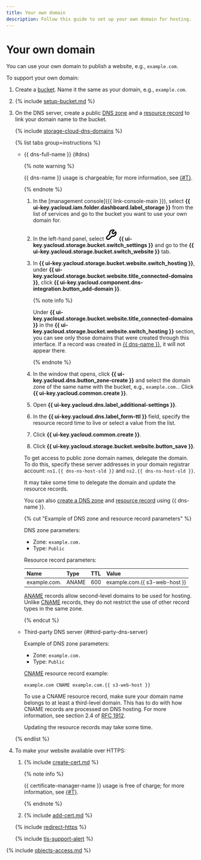 ```yaml
---
title: Your own domain
description: Follow this guide to set up your own domain for hosting.
---
```


# Your own domain

You can use your own domain to publish a website, e.g., `example.com`.

To support your own domain:

1. Create a [bucket](../buckets/create.md). Name it the same as your domain, e.g., `example.com`.
1. {% include [setup-bucket.md](../../../_includes/storage/setup-bucket.md) %}
1. On the DNS server, create a public [DNS zone](../../../dns/concepts/dns-zone.md) and a [resource record](../../../dns/concepts/resource-record.md) to link your domain name to the bucket.

   {% include [storage-cloud-dns-domains](../../_includes_service/storage-cloud-dns-domains.md) %}

    {% list tabs group=instructions %}

    - {{ dns-full-name }} {#dns}

      {% note warning %}

      {{ dns-name }} usage is chargeable; for more information, see [{#T}](../../../dns/pricing.md).

      {% endnote %}

      1. In the [management console]({{ link-console-main }}), select **{{ ui-key.yacloud.iam.folder.dashboard.label_storage }}** from the list of services and go to the bucket you want to use your own domain for.
      1. In the left-hand panel, select ![image](../../../_assets/console-icons/wrench.svg) **{{ ui-key.yacloud.storage.bucket.switch_settings }}** and go to the **{{ ui-key.yacloud.storage.bucket.switch_website }}** tab.
      1. In **{{ ui-key.yacloud.storage.bucket.website.switch_hosting }}**, under **{{ ui-key.yacloud.storage.bucket.website.title_connected-domains }}**, click **{{ ui-key.yacloud.component.dns-integration.button_add-domain }}**.

          {% note info %}

          Under **{{ ui-key.yacloud.storage.bucket.website.title_connected-domains }}** in the **{{ ui-key.yacloud.storage.bucket.website.switch_hosting }}** section, you can see only those domains that were created through this interface. If a record was created in [{{ dns-name }}](../../../dns/quickstart.md), it will not appear there.

          {% endnote %}

      1. In the window that opens, click **{{ ui-key.yacloud.dns.button_zone-create }}** and select the domain zone of the same name with the bucket, e.g., `example.com.`. Click **{{ ui-key.yacloud.common.create }}**.
      1. Open **{{ ui-key.yacloud.dns.label_additional-settings }}**.
      1. In the **{{ ui-key.yacloud.dns.label_form-ttl }}** field, specify the resource record time to live or select a value from the list.
      1. Click **{{ ui-key.yacloud.common.create }}**.
      1. Click **{{ ui-key.yacloud.storage.bucket.website.button_save }}**.
      
      To get access to public zone domain names, delegate the domain. To do this, specify these server addresses in your domain registrar account: `ns1.{{ dns-ns-host-sld }}` and `ns2.{{ dns-ns-host-sld }}`.

      It may take some time to delegate the domain and update the resource records.

      You can also [create a DNS zone](../../../dns/operations/zone-create-public.md) and [resource record](../../../dns/operations/resource-record-create) using {{ dns-name }}.
      
      {% cut "Example of DNS zone and resource record parameters" %}

      DNS zone parameters:
      * Zone: `example.com.`
      * Type: `Public`

      Resource record parameters:

      | Name          | Type   | TTL | Value                      |
      |--------------|-------|-----|-------------------------------|
      | example.com. | ANAME | 600 | example.com.{{ s3-web-host }} |

      [ANAME](../../../dns/concepts/resource-record.md#aname) records allow second-level domains to be used for hosting. Unlike [CNAME](../../../dns/concepts/resource-record.md#cname) records, they do not restrict the use of other record types in the same zone. 

      {% endcut %}

    - Third-party DNS server {#third-party-dns-server}

      Example of DNS zone parameters:
      * Zone: `example.com.`
      * Type: `Public`
      
      [CNAME](../../../dns/concepts/resource-record.md#cname) resource record example: 

      ```text
      example.com CNAME example.com.{{ s3-web-host }}
      ```

      To use a CNAME resource record, make sure your domain name belongs to at least a third-level domain. This has to do with how CNAME records are processed on DNS hosting. For more information, see section 2.4 of [RFC 1912](https://www.ietf.org/rfc/rfc1912.txt).

      Updating the resource records may take some time.

    {% endlist %}


1. To make your website available over HTTPS:

    1. {% include [create-cert.md](../../../_includes/storage/create-cert.md) %}
       
       {% note info %}

       {{ certificate-manager-name }} usage is free of charge; for more information, see [{#T}](../../../certificate-manager/pricing.md).
       
       {% endnote %}
       
    1. {% include [add-cert.md](../../../_includes/storage/add-cert.md) %}

    {% include [redirect-https](../../../_includes/storage/redirect-https.md) %}

    
    {% include [tls-support-alert](../../../_includes/storage/tls-support-alert.md) %}



{% include [objects-access.md](../../../_includes/storage/objects-access.md) %}
